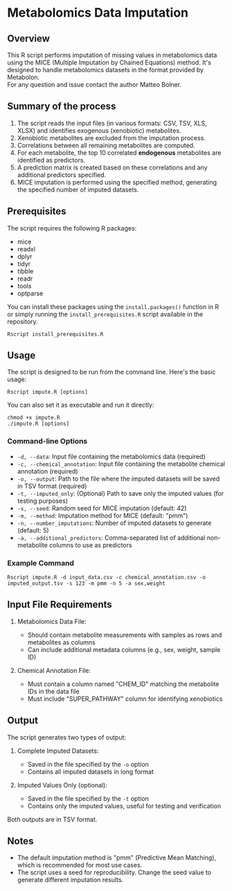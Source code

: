 # Metabolomics Data Imputation

## Overview

This R script performs imputation of missing values in metabolomics data using the MICE (Multiple Imputation by Chained Equations) method. It's designed to handle metabolomics datasets in the format provided by Metabolon.  
For any question and issue contact the author Matteo Bolner.
## Summary of the process

1. The script reads the input files (in various formats: CSV, TSV, XLS, XLSX) and identifies exogenous (xenobiotic) metabolites.
2. Xenobiotic metabolites are excluded from the imputation process.
3. Correlations between all remaining metabolites are computed.
4. For each metabolite, the top 10 correlated **endogenous** metabolites are identified as predictors.
5. A prediction matrix is created based on these correlations and any additional predictors specified.
6. MICE imputation is performed using the specified method, generating the specified number of imputed datasets.

## Prerequisites

The script requires the following R packages:

- mice
- readxl
- dplyr
- tidyr
- tibble
- readr
- tools
- optparse

You can install these packages using the `install.packages()` function in R or simply running the `install_prerequisites.R` script available in the repository.

```
Rscript install_prerequisites.R 
```

## Usage

The script is designed to be run from the command line. Here's the basic usage:

```
Rscript impute.R [options]
```

You can also set it as executable and run it directly:
```
chmod +x impute.R 
./impute.R [options]
```


### Command-line Options

- `-d, --data`: Input file containing the metabolomics data (required)
- `-c, --chemical_annotation`: Input file containing the metabolite chemical annotation (required)
- `-o, --output`: Path to the file where the imputed datasets will be saved in TSV format (required)
- `-t, --imputed_only`: (Optional) Path to save only the imputed values (for testing purposes)
- `-s, --seed`: Random seed for MICE imputation (default: 42)
- `-m, --method`: Imputation method for MICE (default: "pmm")
- `-n, --number_imputations`: Number of imputed datasets to generate (default: 5)
- `-a, --additional_predictors`: Comma-separated list of additional non-metabolite columns to use as predictors

### Example Command

```
Rscript impute.R -d input_data.csv -c chemical_annotation.csv -o imputed_output.tsv -s 123 -m pmm -n 5 -a sex,weight
```

## Input File Requirements

1. Metabolomics Data File:
   - Should contain metabolite measurements with samples as rows and metabolites as columns
   - Can include additional metadata columns (e.g., sex, weight, sample ID)

2. Chemical Annotation File:
   - Must contain a column named "CHEM_ID" matching the metabolite IDs in the data file
   - Must include "SUPER_PATHWAY" column for identifying xenobiotics

## Output

The script generates two types of output:

1. Complete Imputed Datasets:
   - Saved in the file specified by the `-o` option
   - Contains all imputed datasets in long format

2. Imputed Values Only (optional):
   - Saved in the file specified by the `-t` option
   - Contains only the imputed values, useful for testing and verification

Both outputs are in TSV format.

## Notes

- The default imputation method is "pmm" (Predictive Mean Matching), which is recommended for most use cases.
- The script uses a seed for reproducibility. Change the seed value to generate different imputation results.